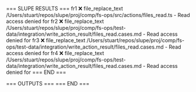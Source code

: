 === SLUPE RESULTS ===
fr1 ❌ file_replace_text /Users/stuart/repos/slupe/proj/comp/fs-ops/src/actions/files_read.ts - Read access denied for
fr2 ❌ file_replace_text /Users/stuart/repos/slupe/proj/comp/fs-ops/test-data/integration/write_action_result/files_read.cases.md - Read access denied for
fr3 ❌ file_replace_text /Users/stuart/repos/slupe/proj/comp/fs-ops/test-data/integration/write_action_result/files_read.cases.md - Read access denied for
fr4 ❌ file_replace_text /Users/stuart/repos/slupe/proj/comp/fs-ops/test-data/integration/write_action_result/files_read.cases.md - Read access denied for
=== END ===

=== OUTPUTS ===
=== END ===